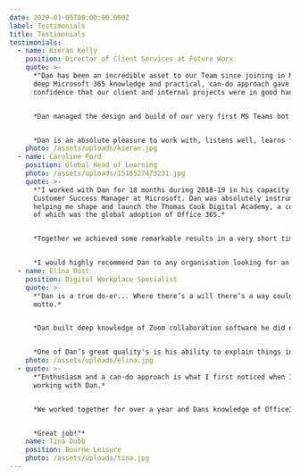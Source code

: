 ```yaml
---
date: 2020-01-05T00:00:00.000Z
label: Testimonials
title: Testimonials
testimonials:
  - name: Kieran Kelly
    position: Director of Client Services at Future Worx
    quote: >-
      *"Dan has been an incredible asset to our Team since joining in March. His
      deep Microsoft 365 knowledge and practical, can-do approach gave us total
      confidence that our client and internal projects were in good hands.* 


      *Dan managed the design and build of our very first MS Teams bot (which has been a huge success) and delighted clients including BCG, Office for Nuclear Regulation and a Welsh fire service.* 


      *Dan is an absolute pleasure to work with, listens well, learns fast and has great ideas. "*
    photo: /assets/uploads/kieran.jpg
  - name: Caroline Ford
    position: Global Head of Learning
    photo: /assets/uploads/1516527473231.jpg
    quote: >-
      *"I worked with Dan for 18 months during 2018-19 in his capacity as
      Customer Success Manager at Microsoft. Dan was absolutely instrumental in
      helping me shape and launch the Thomas Cook Digital Academy, a core focus
      of which was the global adoption of Office 365.* 


      *Together we achieved some remarkable results in a very short time and in September 2019 (sadly the point at which Thomas Cook went into liquidation) we were in the top 10 adopters of MS Teams in the UK, an outcome Thomas Cook could not have achieved without Dan's support, guidance and expertise.* 


      *I would highly recommend Dan to any organisation looking for an exceptional management consultant, thought leader and digital capability/adoption expert. He's extremely easy to work with and consistently delivered time and again on our project."*
  - name: Elina Oost
    position: Digital Workplace Specialist
    quote: >-
      *"Dan is a true do-er... Where there’s a will there’s a way could be Dan’s
      motto.* 


      *Dan built deep knowledge of Zoom collaboration software he did not know previously, and in no time he became an expert. He also learned how to build and manage a bot and made it available on the MS App Store (if you’ve never done that, believe me it is an achievement). Dan is also an expert on MS accessibility features.* 


      *One of Dan’s great quality's is his ability to explain things in a simple and patient manner, and adapt the way he speaks to the person in front of him. Furthermore, Dan is a very nice person to work with, easy to approach, with a positive and calm vibe and impeccable manners."*
    photo: /assets/uploads/elina.jpg
  - quote: >-
      *"Enthusiasm and a can-do approach is what I first noticed when I started
      working with Dan.* 


      *We worked together for over a year and Dans knowledge of Office365 helped tremendously with the deployment of this suite to some 17k users. Thank you Dan.* 


      *Great job!"*
    name: Tina Dubb
    position: Bourne Leisure
    photo: /assets/uploads/tina.jpg
---
```

